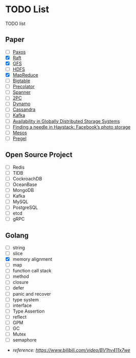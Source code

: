 # TODO List

TODO list
<!--more-->
## Paper
- [ ] [Paxos](https://lamport.azurewebsites.net/pubs/paxos-simple.pdf)
- [x] [Raft](https://raft.github.io/raft.pdf)
- [x] [GFS](https://static.googleusercontent.com/media/research.google.com/zh-CN//archive/gfs-sosp2003.pdf)
- [ ] [HDFS](https://storageconference.us/2010/Papers/MSST/Shvachko.pdf)
- [x] [MapReduce](https://static.googleusercontent.com/media/research.google.com/zh-CN//archive/mapreduce-osdi04.pdf)
- [ ] [Bigtable](https://static.googleusercontent.com/media/research.google.com/zh-CN//archive/bigtable-osdi06.pdf)
- [ ] [Precolator](http://notes.stephenholiday.com/Percolator.pdf)
- [ ] [Spanner](https://static.googleusercontent.com/media/research.google.com/zh-CN//archive/spanner-osdi2012.pdf)
- [ ] [2PC](https://www.cs.princeton.edu/courses/archive/fall16/cos418/docs/L6-2pc.pdf)
- [ ] [Dynamo](https://www.allthingsdistributed.com/files/amazon-dynamo-sosp2007.pdf)
- [ ] [Cassandra](http://citeseerx.ist.psu.edu/viewdoc/download?doi=10.1.1.161.6751&rep=rep1&type=pdf)
- [ ] [Kafka](http://notes.stephenholiday.com/Kafka.pdf)
- [ ] [Availability in Globally Distributed Storage Systems](https://static.googleusercontent.com/media/research.google.com/en/us/pubs/archive/36737.pdf)
- [ ] [Finding a needle in Haystack: Facebook’s photo storage](https://www.usenix.org/legacy/event/osdi10/tech/full_papers/Beaver.pdf)
- [ ] [Mesos](https://people.eecs.berkeley.edu/~alig/papers/mesos.pdf)
- [ ] [Pregel](https://www.dcs.bbk.ac.uk/~dell/teaching/cc/paper/sigmod10/p135-malewicz.pdf)

## Open Source Project
- [ ] Redis
- [ ] TIDB
- [ ] CockroachDB
- [ ] OceanBase
- [ ] MongoDB
- [ ] Kafka
- [ ] MySQL
- [ ] PostgreSQL
- [ ] etcd
- [ ] gRPC

## Golang
- [ ] string
- [ ] slice
- [x] memory alignment
- [ ] map
- [ ] function call stack
- [ ] method
- [ ] closure
- [ ] defer
- [ ] panic and recover
- [ ] type system
- [ ] interface
- [ ] Type Assertion
- [ ] reflect
- [ ] GPM
- [ ] GC
- [ ] Mutex
- [ ] semaphore
- *reference: https://www.bilibili.com/video/BV1hv411x7we*
